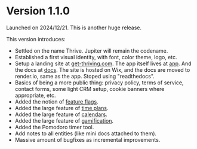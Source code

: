 # Version 1.1.0

Launched on 2024/12/21. This is another huge release.

This version introduces:

* Settled on the name Thrive. Jupiter will remain the codename.
* Established a first visual identity, with font, color theme, logo, etc.
* Setup a landing site at [get-thriving.com](https://get-thriving.com). The app itself lives at
  [app](https://app.get-thriving.com). And the docs at [docs](https://docs.get-thriving.com).
  The site is hosted on Wix, and the docs are moved to render.io, same as the app.
  Stoped using "readthedocs".
* Basics of being a more public thing: privacy policy, terms of service, contact forms,
  some light CRM setup, cookie banners where appropriate, etc.
* Added the notion of [feature flags](../concepts/feature-flags.md).
* Added the large feature of [time plans](../concepts/time-plans.md).
* Added the large feature of [calendars](../concepts/calendar.md).
* Added the large feature of [gamification](../concepts/gamification.md).
* Added the Pomodoro timer tool.
* Add notes to all entities (like mini docs attached to them).
* Massive amount of bugfixes as incremental improvements.
